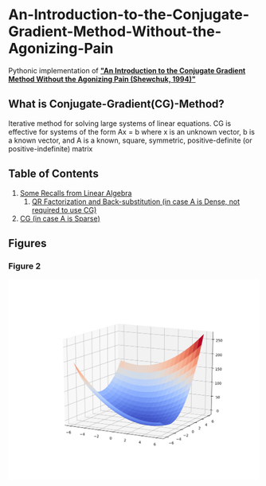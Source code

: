 # An-Introduction-to-the-Conjugate-Gradient-Method-Without-the-Agonizing-Pain
Pythonic implementation of __["An Introduction to the Conjugate Gradient Method Without the Agonizing Pain (Shewchuk, 1994)"](http://www.cs.cmu.edu/~quake-papers/painless-conjugate-gradient.pdf)__

## What is Conjugate-Gradient(CG)-Method?
Iterative method for solving large systems of linear equations. CG is effective
for systems of the form Ax = b where x is an unknown vector, b is a known vector, 
and A is a known, square, symmetric, positive-definite (or positive-indefinite) matrix

## Table of Contents

1. [Some Recalls from Linear Algebra](#)
    1. [QR Factorization and Back-substitution (in case A is Dense, not required to use CG)](#)
2. [CG (in case A is Sparse)](#)

## Figures

### Figure 2
<p align="center">
  <img src="/figures/2.png">
</p>

